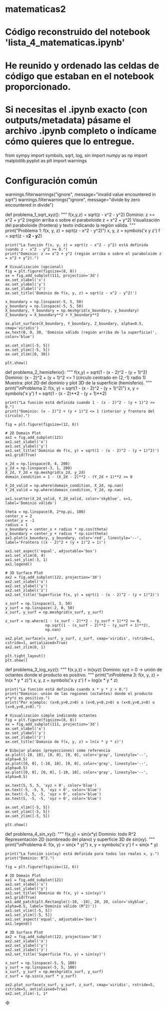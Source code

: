 # matematicas2
# Código reconstruido del notebook 'lista_4_matematicas.ipynb'
# He reunido y ordenado las celdas de código que estaban en el notebook proporcionado.
# Si necesitas el .ipynb exacto (con outputs/metadata) pásame el archivo .ipynb completo o indícame cómo quieres que lo entregue.

from sympy import symbols, sqrt, log, sin
import numpy as np
import matplotlib.pyplot as plt
import warnings

# Configuración común
warnings.filterwarnings("ignore", message="invalid value encountered in sqrt")
warnings.filterwarnings("ignore", message="divide by zero encountered in divide")


def problema_1_sqrt_xyz():
    """
    f(x,y,z) = sqrt(z - x^2 - y^2)
    Dominio: z >= x^2 + y^2 (región arriba o sobre el paraboloide z = x^2 + y^2)
    Visualización del paraboloide (frontera) y texto indicando la región válida.
    """
    print("Problema 1: f(x, y, z) = sqrt(z - x^2 - y^2)")
    x, y, z = symbols('x y z')
    f = sqrt(z - x**2 - y**2)

    print("La función f(x, y, z) = sqrt(z - x^2 - y^2) está definida cuando z - x^2 - y^2 >= 0.")
    print("Dominio: z >= x^2 + y^2 (región arriba o sobre el paraboloide z = x^2 + y^2).")

    # Visualización (opcional)
    fig = plt.figure(figsize=(8, 8))
    ax = fig.add_subplot(111, projection='3d')
    ax.set_xlabel('x')
    ax.set_ylabel('y')
    ax.set_zlabel('z')
    ax.set_title('Dominio de f(x, y, z) = sqrt(z - x^2 - y^2)')

    x_boundary = np.linspace(-5, 5, 50)
    y_boundary = np.linspace(-5, 5, 50)
    X_boundary, Y_boundary = np.meshgrid(x_boundary, y_boundary)
    Z_boundary = X_boundary**2 + Y_boundary**2

    ax.plot_surface(X_boundary, Y_boundary, Z_boundary, alpha=0.5, cmap='viridis')
    ax.text(0, 0, 30, 'Dominio válido (región arriba de la superficie)', color='blue')

    ax.set_xlim([-5, 5])
    ax.set_ylim([-5, 5])
    ax.set_zlim([0, 30])

    plt.show()


def problema_2_hemisferio():
    """
    f(x,y) = sqrt(1 - (x - 2)^2 - (y + 1)^2)
    Dominio: (x - 2)^2 + (y + 1)^2 <= 1 (círculo centrado en (2,-1) radio 1)
    Muestra: plot 2D del dominio y plot 3D de la superficie (hemisferio).
    """
    print("\nProblema 2: f(x, y) = sqrt(1 - (x - 2)^2 - (y + 1)^2)")
    x, y = symbols('x y')
    f = sqrt(1 - (x - 2)**2 - (y + 1)**2)

    print("La función está definida cuando 1 - (x - 2)^2 - (y + 1)^2 >= 0.")
    print("Dominio: (x - 2)^2 + (y + 1)^2 <= 1 (interior y frontera del círculo).")

    fig = plt.figure(figsize=(12, 6))

    # 2D Domain Plot
    ax1 = fig.add_subplot(121)
    ax1.set_xlabel('x')
    ax1.set_ylabel('y')
    ax1.set_title('Dominio de f(x, y) = sqrt(1 - (x - 2)^2 - (y + 1)^2)')
    ax1.grid(True)

    x_2d = np.linspace(0, 4, 200)
    y_2d = np.linspace(-3, 1, 200)
    X_2d, Y_2d = np.meshgrid(x_2d, y_2d)
    domain_condition = 1 - (X_2d - 2)**2 - (Y_2d + 1)**2 >= 0

    X_2d_valid = np.where(domain_condition, X_2d, np.nan)
    Y_2d_valid = np.where(domain_condition, Y_2d, np.nan)

    ax1.scatter(X_2d_valid, Y_2d_valid, color='skyblue', s=1, label='Dominio válido')

    theta = np.linspace(0, 2*np.pi, 100)
    center_x = 2
    center_y = -1
    radius = 1
    x_boundary = center_x + radius * np.cos(theta)
    y_boundary = center_y + radius * np.sin(theta)
    ax1.plot(x_boundary, y_boundary, color='red', linestyle='--', label='Frontera ((x - 2)^2 + (y + 1)^2 = 1)')

    ax1.set_aspect('equal', adjustable='box')
    ax1.set_xlim(0, 4)
    ax1.set_ylim(-3, 1)
    ax1.legend()

    # 3D Surface Plot
    ax2 = fig.add_subplot(122, projection='3d')
    ax2.set_xlabel('x')
    ax2.set_ylabel('y')
    ax2.set_zlabel('z')
    ax2.set_title('Superficie f(x, y) = sqrt(1 - (x - 2)^2 - (y + 1)^2)')

    x_surf = np.linspace(1, 3, 50)
    y_surf = np.linspace(-2, 0, 50)
    x_surf, y_surf = np.meshgrid(x_surf, y_surf)

    z_surf = np.where(1 - (x_surf - 2)**2 - (y_surf + 1)**2 >= 0,
                      np.sqrt(1 - (x_surf - 2)**2 - (y_surf + 1)**2),
                      np.nan)

    ax2.plot_surface(x_surf, y_surf, z_surf, cmap='viridis', rstride=1, cstride=1, antialiased=True)
    ax2.set_zlim(0, 1)

    plt.tight_layout()
    plt.show()


def problema_3_log_xyz():
    """
    f(x,y,z) = ln(x*y*z)
    Dominio: x*y*z > 0 -> unión de octantes donde el producto es positivo.
    """
    print("\nProblema 3: f(x, y, z) = ln(x * y * z)")
    x, y, z = symbols('x y z')
    f = log(x * y * z)

    print("La función está definida cuando x * y * z > 0.")
    print("Dominio: unión de las regiones (octantes) donde el producto x*y*z es positivo.")
    print("Por ejemplo: (x>0,y>0,z>0) o (x<0,y<0,z>0) o (x<0,y>0,z<0) o (x>0,y<0,z<0).")

    # Visualización simple indicando octantes
    fig = plt.figure(figsize=(8, 8))
    ax = fig.add_subplot(111, projection='3d')
    ax.set_xlabel('x')
    ax.set_ylabel('y')
    ax.set_zlabel('z')
    ax.set_title('Dominio de f(x, y, z) = ln(x * y * z)')

    # Dibujar planos (proyecciones) como referencia
    ax.plot([-10, 10], [0, 0], [0, 0], color='gray', linestyle='--', alpha=0.5)
    ax.plot([0, 0], [-10, 10], [0, 0], color='gray', linestyle='--', alpha=0.5)
    ax.plot([0, 0], [0, 0], [-10, 10], color='gray', linestyle='--', alpha=0.5)

    ax.text(5, 5, 5, 'xyz > 0', color='blue')
    ax.text(-5, -5, 5, 'xyz > 0', color='blue')
    ax.text(-5, 5, -5, 'xyz > 0', color='blue')
    ax.text(5, -5, -5, 'xyz > 0', color='blue')

    ax.set_xlim([-5, 5])
    ax.set_ylim([-5, 5])
    ax.set_zlim([-5, 5])

    plt.show()


def problema_4_sin_xy():
    """
    f(x,y) = sin(x*y)
    Dominio: todo R^2
    Representación 2D (sombreado del plano) y superficie 3D de sin(xy).
    """
    print("\nProblema 4: f(x, y) = sin(x * y)")
    x, y = symbols('x y')
    f = sin(x * y)

    print("La función sin(xy) está definida para todos los reales x, y.")
    print("Dominio: R^2.")

    fig = plt.figure(figsize=(12, 6))

    # 2D Domain Plot
    ax1 = fig.add_subplot(121)
    ax1.set_xlabel('x')
    ax1.set_ylabel('y')
    ax1.set_title('Dominio de f(x, y) = sin(xy)')
    ax1.grid(True)
    ax1.add_patch(plt.Rectangle((-10, -10), 20, 20, color='skyblue', alpha=0.5, label='Dominio válido (R^2)'))
    ax1.set_xlim([-5, 5])
    ax1.set_ylim([-5, 5])
    ax1.set_aspect('equal', adjustable='box')
    ax1.legend()

    # 3D Surface Plot
    ax2 = fig.add_subplot(122, projection='3d')
    ax2.set_xlabel('x')
    ax2.set_ylabel('y')
    ax2.set_zlabel('z')
    ax2.set_title('Superficie f(x, y) = sin(xy)')

    x_surf = np.linspace(-5, 5, 100)
    y_surf = np.linspace(-5, 5, 100)
    x_surf, y_surf = np.meshgrid(x_surf, y_surf)
    z_surf = np.sin(x_surf * y_surf)

    ax2.plot_surface(x_surf, y_surf, z_surf, cmap='viridis', rstride=5, cstride=5, antialiased=True)
    ax2.set_zlim(-1, 1*

